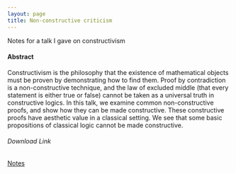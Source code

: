 ```yaml
---
layout: page
title: Non-constructive criticism
---
```


Notes for a talk I gave on constructivism

#### Abstract

Constructivism is the philosophy that
the existence of mathematical objects must be proven
by demonstrating how to find them.
Proof by contradiction is a non-constructive technique,
and the law of excluded middle (that every statement is either true or false)
cannot be taken as a universal truth in constructive logics.
In this talk, we examine common non-constructive proofs, and show how they can
be made constructive.
These constructive proofs have aesthetic value in a classical setting.
We see that some basic propositions of classical logic
cannot be made constructive.


###### Download Link
[Notes](
	https://github.com/user-attachments/files/20813647/nonconstructive-criticism-louis-warren.pdf)
